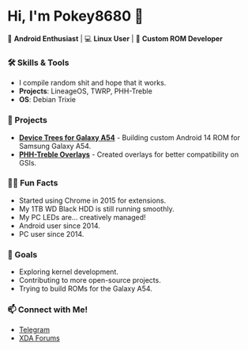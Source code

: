 

<!--
**Pokey8680/Pokey8680** is a ✨ _special_ ✨ repository because its `README.md` (this file) appears on your GitHub profile.

Here are some ideas to get you started:

- 🔭 I’m currently working on ...
- 🌱 I’m currently learning ...
- 👯 I’m looking to collaborate on ...
- 🤔 I’m looking for help with ...
- 💬 Ask me about ...
- 📫 How to reach me: ...
- 😄 Pronouns: ...
- ⚡ Fun fact: ...
-->

# Hi, I'm Pokey8680 👋

🚀 **Android Enthusiast** | 💻 **Linux User** | 📱 **Custom ROM Developer**

### 🛠️ Skills & Tools
- I compile random shit and hope that it works.
- **Projects**: LineageOS, TWRP, PHH-Treble
- **OS**: Debian Trixie

### 🚧 Projects
- **[Device Trees for Galaxy A54](https://github.com/)** - Building custom Android 14 ROM for Samsung Galaxy A54.
- **[PHH-Treble Overlays](https://github.com/Pokey8680/a54x-gsi-overlay)** - Created overlays for better compatibility on GSIs.

### 🧑‍💻 Fun Facts
- Started using Chrome in 2015 for extensions.
- My 1TB WD Black HDD is still running smoothly.
- My PC LEDs are... creatively managed!
- Android user since 2014.
- PC user since 2014.

### 🌱 Goals
- Exploring kernel development.
- Contributing to more open-source projects.
- Trying to build ROMs for the Galaxy A54.

### 📫 Connect with Me!
- [Telegram](https://t.me/Pokey8680)
- [XDA Forums](https://xdaforums.com/m/_pokey8680.12625317/)
